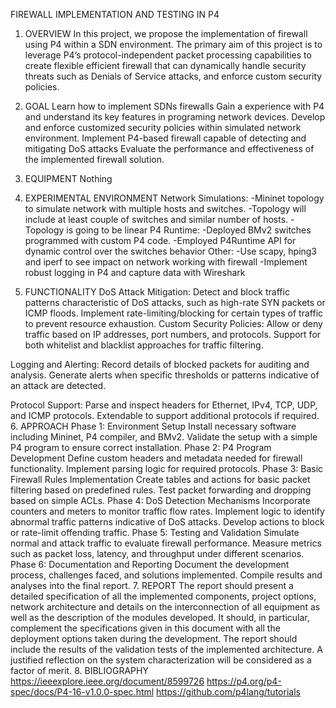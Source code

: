 FIREWALL IMPLEMENTATION AND TESTING IN P4
1. OVERVIEW 
In this project, we propose the implementation of firewall using P4 within a SDN environment. The primary aim of this project is to leverage P4’s protocol-independent packet processing capabilities to create flexible efficient firewall that can dynamically handle security threats such as Denials of Service attacks, and enforce custom security policies.
2. GOAL
Learn how to implement SDNs firewalls
Gain a experience with P4 and understand its key features in programing network devices. 
Develop and enforce customized security policies within simulated network environment. 
Implement P4-based firewall capable of detecting and mitigating DoS attacks
Evaluate the performance and effectiveness of the implemented firewall solution.
3. EQUIPMENT 
Nothing 
4. EXPERIMENTAL ENVIRONMENT
Network Simulations:
-Mininet topology to simulate network with multiple hosts and switches.
	-Topology will include at least couple of switches and similar number of hosts.
	-Topology is going to be linear
P4 Runtime:
	-Deployed BMv2 switches programmed with custom P4 code.
	-Employed P4Runtime API for dynamic control over the switches behavior 
Other:
	-Use scapy, hping3 and iperf to see impact on network working with firewall
	-Implement robust logging in P4 and capture data with Wireshark

5. FUNCTIONALITY 
DoS Attack Mitigation:
Detect and block traffic patterns characteristic of DoS attacks, such as high-rate SYN packets or ICMP floods.
Implement rate-limiting/blocking for certain types of traffic to prevent resource exhaustion.
Custom Security Policies:
Allow or deny traffic based on IP addresses, port numbers, and protocols.
Support for both whitelist and blacklist approaches for traffic filtering.

Logging and Alerting:
Record details of blocked packets for auditing and analysis.
Generate alerts when specific thresholds or patterns indicative of an attack are detected.

Protocol Support:
Parse and inspect headers for Ethernet, IPv4, TCP, UDP, and ICMP protocols.
Extendable to support additional protocols if required.
6. APPROACH	
Phase 1: Environment Setup
Install necessary software including Mininet, P4 compiler, and BMv2.
Validate the setup with a simple P4 program to ensure correct installation.
Phase 2: P4 Program Development
Define custom headers and metadata needed for firewall functionality.
Implement parsing logic for required protocols.
Phase 3: Basic Firewall Rules Implementation
Create tables and actions for basic packet filtering based on predefined rules.
Test packet forwarding and dropping based on simple ACLs.
Phase 4: DoS Detection Mechanisms
Incorporate counters and meters to monitor traffic flow rates.
Implement logic to identify abnormal traffic patterns indicative of DoS attacks.
Develop actions to block or rate-limit offending traffic.
Phase 5: Testing and Validation
Simulate normal and attack traffic to evaluate firewall performance.
Measure metrics such as packet loss, latency, and throughput under different scenarios.
Phase 6: Documentation and Reporting
Document the development process, challenges faced, and solutions implemented.
Compile results and analyses into the final report.
7. REPORT
The report should present a detailed specification of all the implemented components, project options, network architecture and details on the interconnection of all equipment as well as the description of the modules developed. It should, in particular, complement the specifications given in this document with all the deployment options taken during the development.
The report should include the results of the validation tests of the implemented architecture.
A justified reflection on the system characterization will be considered as a factor of merit.
8. BIBLIOGRAPHY
https://ieeexplore.ieee.org/document/8599726 
https://p4.org/p4-spec/docs/P4-16-v1.0.0-spec.html
https://github.com/p4lang/tutorials
